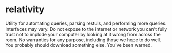 # relativity
Utility for automating queries, parsing restuls, and performing more queries.  Interfaces may vary. Do not expose to the internet or network you can't fully trust not to implode your computer by looking at it wrong from across the room.  No warranties for any purpose, including those we hope to do well.  You probably should download something else.  You've been warned.
